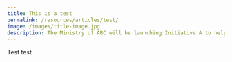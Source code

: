 ```yaml
---
title: This is a test
permalink: /resources/articles/test/
image: /images/title-image.jpg
description: The Ministry of ABC will be launching Initiative A to help Singaporeans...
---
```


Test test
